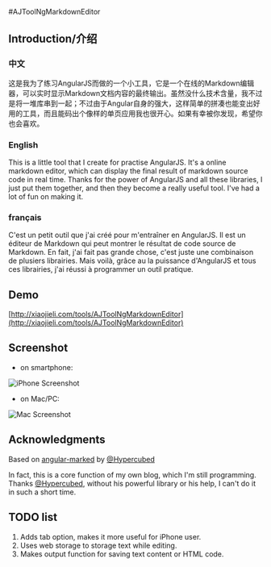 #AJToolNgMarkdownEditor



## Introduction/介绍

### 中文
这是我为了练习AngularJS而做的一个小工具，它是一个在线的Markdown编辑器，可以实时显示Markdown文档内容的最终输出。虽然没什么技术含量，我不过是将一堆库串到一起；不过由于Angular自身的强大，这样简单的拼凑也能变出好用的工具，而且能码出个像样的单页应用我也很开心。如果有幸被你发现，希望你也会喜欢。

### English
This is a little tool that I create for practise AngularJS. It's a online markdown editor, which can display the final result of markdown source code in real time. Thanks for the power of AngularJS and all these libraries, I just put them together, and then they become a really useful tool. I've had a lot of fun on making it.

### français
C'est un petit outil que j'ai créé pour m'entraîner en AngularJS. Il est un éditeur de Markdown qui peut montrer le résultat de code source de Markdown. En fait, j'ai fait pas grande chose, c'est juste une combinaison de plusiers librairies. Mais voilà, grâce au la puissance d'AngularJS et tous ces librairies, j'ai réussi à programmer un outil pratique.

## Demo
[http://xiaojieli.com/tools/AJToolNgMarkdownEditor](http://xiaojieli.com/tools/AJToolNgMarkdownEditor)

## Screenshot

* on smartphone:  

![iPhone Screenshot](http://i.imgur.com/v4bHYGn.png)

* on Mac/PC:  

![Mac Screenshot](http://i.imgur.com/JXUjl5y.png)

## Acknowledgments
Based on [angular-marked](https://github.com/Hypercubed/angular-marked) by [@Hypercubed](https://github.com/Hypercubed)

In fact, this is a core function of my own blog, which I'm still programming. Thanks [@Hypercubed](https://github.com/Hypercubed), without his powerful library or his help, I can't do it in such a short time.

## TODO list
1. Adds tab option, makes it more useful for iPhone user.
2. Uses web storage to storage text while editing.
3. Makes output function for saving text content or HTML code.


